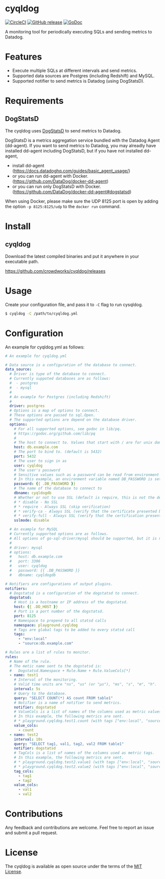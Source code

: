 # cyqldog
[![CircleCI](https://circleci.com/gh/crowdworks/cyqldog.svg?style=svg)](https://circleci.com/gh/crowdworks/cyqldog)
[![GitHub release](http://img.shields.io/github/release/crowdworks/cyqldog.svg?style=flat-square)](https://github.com/crowdworks/cyqldog/releases)
[![GoDoc](https://godoc.org/github.com/crowdworks/cyqldog/deploy?status.svg)](https://godoc.org/github.com/crowdworks/cyqldog/deploy)

A monitoring tool for periodically executing SQLs and sending metrics to Datadog.

# Features

* Execute multiple SQLs at different intervals and send metrics.
* Supported data sources are Postgres (including Redshift) and MySQL.
* Supported notifier to send metrics is Datadog (using DogStatsD).

# Requirements
## DogStatsD

The cyqldog uses [DogStatsD](https://docs.datadoghq.com/guides/dogstatsd/) to send metrics to Datadog.

DogStatsD is a metrics aggregation service bundled with the Datadog Agent (dd-agent).
If you want to send metrics to Datadog, you may alreadly have installed dd-agent including DogStatsD,
but if you have not installed dd-agent,

* install dd-agent (https://docs.datadoghq.com/guides/basic_agent_usage/)
* or you can run dd-agent with Docker. (https://github.com/DataDog/docker-dd-agent)
* or you can run only DogStatsD with Docker. (https://github.com/DataDog/docker-dd-agent#dogstatsd)

When using Docker, please make sure the UDP 8125 port is open by adding the option `-p 8125:8125/udp` to the `docker run` command.

# Install
## cyqldog

Download the latest compiled binaries and put it anywhere in your executable path.

https://github.com/crowdworks/cyqldog/releases

# Usage
Create your configuration file, and pass it to `-C` flag to run cysqldog.

```bash
$ cyqldog -C /path/to/cyqldog.yml
```

# Configuration

An example for cyqldog.yml as follows:

```yaml
# An example for cyqldog.yml

# Data source is a configuration of the database to connect.
data_source:
  # Driver is type of the database to connect.
  # Currently suppoted databases are as follows:
  #  - postgres
  #  - mysql
  #
  # An example for Postgres (including Redshift)
  #
  driver: postgres
  # Options is a map of options to connect.
  # These options are passed to sql.Open.
  # The supported options are depend on the database driver.
  options:
    # For all supported options, see godoc in lib/pq.
    # https://godoc.org/github.com/lib/pq
    #
    # The host to connect to. Values that start with / are for unix domain sockets. (default is localhost)
    host: db.example.com
    # The port to bind to. (default is 5432)
    port: 5432
    # The user to sign in as
    user: cyqldog
    # The user's password
    # Sensitive values such as a password can be read from environment variables.
    # In this example, an environment variable named DB_PASSWORD is set.
    password: {{ .DB_PASSWORD }}
    # The name of the database to connect to
    dbname: cyqldogdb
    # Whether or not to use SSL (default is require, this is not the default for libpq)
    # * disable - No SSL
    # * require - Always SSL (skip verification)
    # * verify-ca - Always SSL (verify that the certificate presented by the server was signed by a trusted CA)
    # * verify-full - Always SSL (verify that the certification presented by the server was signed by a trusted CA and the server host name matches the one in the certificate)
    sslmode: disable

  # An example for MySQL
  # Currently supported options are as follows.
  # All options of go-sql-driver/mysql should be supported, but it is not implemented yet.
  #
  # driver: mysql
  # options:
  #   host: db.example.com
  #   port: 3306
  #   user: cyqldog
  #   password: {{ .DB_PASSWORD }}
  #   dbname: cyqldogdb

# Notifiers are configurations of output plugins.
notifiers:
  # Dogstatsd is a configuration of the dogstatsd to connect.
  dogstatsd:
    # Host is a hostname or IP address of the dogstatsd.
    host: {{ .DD_HOST }}
    # Port is a port number of the dogstatsd.
    port: 8125
    # Namespace to prepend to all statsd calls
    namespace: playground.cyqldog
    # Tags are global tags to be added to every statsd call
    tags:
      - "env:local"
      - "source:db.example.com"

# Rules are a list of rules to monitor.
rules:
  # Name of the rule.
  # The metic name sent to the dogstatsd is:
  #   Dogstatsd.Namespace + Rule.Name + Rule.ValueCols[*]
  - name: test1
    # Interval of the monitoring.
    # Valid time units are "ns", "us" (or "µs"), "ms", "s", "m", "h".
    interval: 5s
    # Query to the database.
    query: "SELECT COUNT(*) AS count FROM table1"
    # Notifier is a name of notifier to send metrics.
    notifier: dogstatsd
    # ValueCols is a list of names of the columns used as metric values.
    # In this example, the following metrics are sent.
    # * playground.cyqldog.test1.count (with tags ["env:local", "source:db.example.com"])
    value_cols:
      - count
  - name: test2
    interval: 10s
    query: "SELECT tag1, val1, tag2, val2 FROM table1"
    notifier: dogstatsd
    # TagCols is a list of names of the columns used as metric tags.
    # In this example, the following metrics are sent.
    # * playground.cyqldog.test2.value1 (with tags ["env:local", "source:db.example.com", (value of column tag1), (value of column tag2)])
    # * playground.cyqldog.test2.value2 (with tags ["env:local", "source:db.example.com", (value of column tag1), (value of column tag2)])
    tag_cols:
      - tag1
      - tag2
    value_cols:
      - val1
      - val2
```

# Contributions

Any feedback and contributions are welcome. Feel free to report an issue and submit a pull request.

# License

The cyqldog is available as open source under the terms of the [MIT License](https://opensource.org/licenses/MIT).
